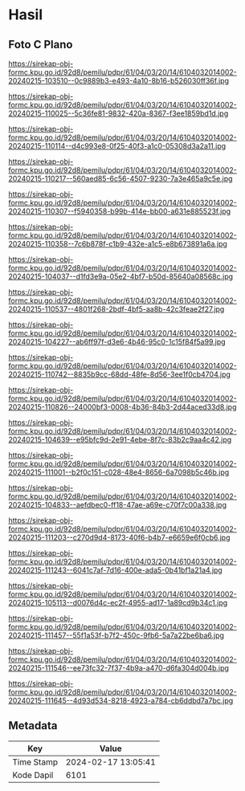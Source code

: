 # Hasil

## Foto C Plano

https://sirekap-obj-formc.kpu.go.id/92d8/pemilu/pdpr/61/04/03/20/14/6104032014002-20240215-103510--0c9889b3-e493-4a10-8b16-b526030ff36f.jpg

https://sirekap-obj-formc.kpu.go.id/92d8/pemilu/pdpr/61/04/03/20/14/6104032014002-20240215-110025--5c36fe81-9832-420a-8367-f3ee1859bd1d.jpg

https://sirekap-obj-formc.kpu.go.id/92d8/pemilu/pdpr/61/04/03/20/14/6104032014002-20240215-110114--d4c993e8-0f25-40f3-a1c0-05308d3a2a11.jpg

https://sirekap-obj-formc.kpu.go.id/92d8/pemilu/pdpr/61/04/03/20/14/6104032014002-20240215-110217--560aed85-6c56-4507-9230-7a3e465a9c5e.jpg

https://sirekap-obj-formc.kpu.go.id/92d8/pemilu/pdpr/61/04/03/20/14/6104032014002-20240215-110307--f5940358-b99b-414e-bb00-a631e885523f.jpg

https://sirekap-obj-formc.kpu.go.id/92d8/pemilu/pdpr/61/04/03/20/14/6104032014002-20240215-110358--7c6b878f-c1b9-432e-a1c5-e8b673891a6a.jpg

https://sirekap-obj-formc.kpu.go.id/92d8/pemilu/pdpr/61/04/03/20/14/6104032014002-20240215-104037--d1fd3e9a-05e2-4bf7-b50d-85640a08568c.jpg

https://sirekap-obj-formc.kpu.go.id/92d8/pemilu/pdpr/61/04/03/20/14/6104032014002-20240215-110537--4801f268-2bdf-4bf5-aa8b-42c3feae2f27.jpg

https://sirekap-obj-formc.kpu.go.id/92d8/pemilu/pdpr/61/04/03/20/14/6104032014002-20240215-104227--ab6ff97f-d3e6-4b46-95c0-1c15f84f5a99.jpg

https://sirekap-obj-formc.kpu.go.id/92d8/pemilu/pdpr/61/04/03/20/14/6104032014002-20240215-110742--8835b9cc-68dd-48fe-8d56-3ee1f0cb4704.jpg

https://sirekap-obj-formc.kpu.go.id/92d8/pemilu/pdpr/61/04/03/20/14/6104032014002-20240215-110826--24000bf3-0008-4b36-84b3-2d44aced33d8.jpg

https://sirekap-obj-formc.kpu.go.id/92d8/pemilu/pdpr/61/04/03/20/14/6104032014002-20240215-104639--e95bfc9d-2e91-4ebe-8f7c-83b2c9aa4c42.jpg

https://sirekap-obj-formc.kpu.go.id/92d8/pemilu/pdpr/61/04/03/20/14/6104032014002-20240215-111001--b2f0c151-c028-48e4-8656-6a7098b5c46b.jpg

https://sirekap-obj-formc.kpu.go.id/92d8/pemilu/pdpr/61/04/03/20/14/6104032014002-20240215-104833--aefdbec0-ff18-47ae-a69e-c70f7c00a338.jpg

https://sirekap-obj-formc.kpu.go.id/92d8/pemilu/pdpr/61/04/03/20/14/6104032014002-20240215-111203--c270d9d4-8173-40f6-b4b7-e6659e6f0cb6.jpg

https://sirekap-obj-formc.kpu.go.id/92d8/pemilu/pdpr/61/04/03/20/14/6104032014002-20240215-111243--6041c7af-7d16-400e-ada5-0b41bf1a21a4.jpg

https://sirekap-obj-formc.kpu.go.id/92d8/pemilu/pdpr/61/04/03/20/14/6104032014002-20240215-105113--d0076d4c-ec2f-4955-ad17-1a89cd9b34c1.jpg

https://sirekap-obj-formc.kpu.go.id/92d8/pemilu/pdpr/61/04/03/20/14/6104032014002-20240215-111457--55f1a53f-b7f2-450c-9fb6-5a7a22be6ba6.jpg

https://sirekap-obj-formc.kpu.go.id/92d8/pemilu/pdpr/61/04/03/20/14/6104032014002-20240215-111546--ee73fc32-7f37-4b9a-a470-d6fa304d004b.jpg

https://sirekap-obj-formc.kpu.go.id/92d8/pemilu/pdpr/61/04/03/20/14/6104032014002-20240215-111645--4d93d534-8218-4923-a784-cb6ddbd7a7bc.jpg


## Metadata

| Key        | Value               |
| ---------- | ------------------- |
| Time Stamp | 2024-02-17 13:05:41 |
| Kode Dapil | 6101                |



